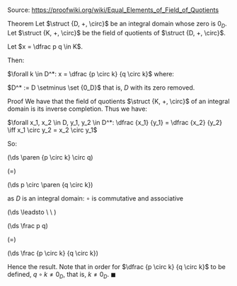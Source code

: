# 

Source: https://proofwiki.org/wiki/Equal_Elements_of_Field_of_Quotients

Theorem
Let $\struct {D, +, \circ}$ be an integral domain whose zero is $0_D$.
Let $\struct {K, +, \circ}$ be the field of quotients of $\struct {D, +, \circ}$.

Let $x = \dfrac p q \in K$.

Then:

$\forall k \in D^*: x = \dfrac {p \circ k} {q \circ k}$
where:

$D^* := D \setminus \set {0_D}$
that is, $D$ with its zero removed.


Proof
We have that the field of quotients $\struct {K, +, \circ}$ of an integral domain is its inverse completion.
Thus we have:

$\forall x_1, x_2 \in D, y_1, y_2 \in D^*: \dfrac {x_1} {y_1} = \dfrac {x_2} {y_2} \iff x_1 \circ y_2 = x_2 \circ y_1$

So:














\(\ds \paren {p \circ k} \circ q\)

\(=\)







\(\ds p \circ \paren {q \circ k}\)





as $D$ is an integral domain: $\circ$ is commutative and associative








\(\ds \leadsto \ \ \)





\(\ds \frac p q\)

\(=\)







\(\ds \frac {p \circ k} {q \circ k}\)









Hence the result.
Note that in order for $\dfrac {p \circ k} {q \circ k}$ to be defined, $q \circ k \ne 0_D$, that is, $k \ne 0_D$.
$\blacksquare$





